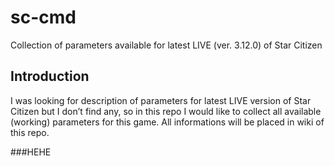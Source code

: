 # sc-cmd
Collection of parameters available for latest LIVE (ver. 3.12.0) of Star Citizen

## Introduction
I was looking for description of parameters for latest LIVE version of Star Citizen but I don’t find any, so in this repo I would like to collect all available (working) parameters for this game. All informations will be placed in wiki of this repo.


###HEHE
